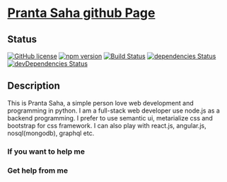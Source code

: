 ﻿# [Pranta Saha github Page](https://sahapranta.github.io)

## Status

[![GitHub license](https://img.shields.io/badge/license-MIT-blue.svg)](https://raw.githubusercontent.com/BlackrockDigital/startbootstrap-landing-page/master/LICENSE)
[![npm version](https://img.shields.io/npm/v/startbootstrap-landing-page.svg)](https://www.npmjs.com/package/startbootstrap-landing-page)
[![Build Status](https://travis-ci.org/BlackrockDigital/startbootstrap-landing-page.svg?branch=master)](https://travis-ci.org/BlackrockDigital/startbootstrap-landing-page)
[![dependencies Status](https://david-dm.org/BlackrockDigital/startbootstrap-landing-page/status.svg)](https://david-dm.org/BlackrockDigital/startbootstrap-landing-page)
[![devDependencies Status](https://david-dm.org/BlackrockDigital/startbootstrap-landing-page/dev-status.svg)](https://david-dm.org/BlackrockDigital/startbootstrap-landing-page?type=dev)

## Description
This is Pranta Saha, a simple person love web development and programming in python. I am a full-stack web developer use node.js as a backend programming. I prefer to use semantic ui, metarialize css and bootstrap for css framework. I can also play with react.js, angular.js, nosql(mongodb), graphql etc.

### If you want to help me

### Get help from me